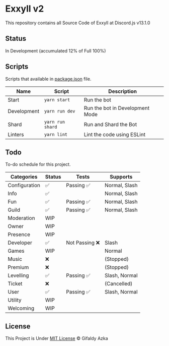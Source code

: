 # Exxyll v2

This repository contains all Source Code of Exxyll at Discord.js v13.1.0

## Status

In Development (accumulated 12% of Full 100%)

## Scripts

Scripts that available in [package.json](package.json) file.

| Name        | Script           | Description                     |
| ----------- | ---------------- | ------------------------------- |
| Start       | `yarn start`     | Run the bot                     |
| Development | `yarn run dev`   | Run the bot in Development Mode |
| Shard       | `yarn run shard` | Run and Shard the Bot           |
| Linters     | `yarn lint`      | Lint the code using ESLint      |

## Todo

To-do schedule for this project.

| Categories    | Status | Tests          | Supports      |
| ------------- | ------ | -------------- | ------------- |
| Configuration | ✅     | Passing ✅     | Normal, Slash |
| Info          | ✅     |                | Normal, Slash |
| Fun           | ✅     | Passing ✅     | Normal, Slash |
| Guild         | ✅     | Passing ✅     | Normal, Slash |
| Moderation    | WIP    |                |               |
| Owner         | WIP    |                |               |
| Presence      | WIP    |                |               |
| Developer     | ✅     | Not Passing ❌ | Slash         |
| Games         | WIP    |                | Normal        |
| Music         | ❌     |                | (Stopped)     |
| Premium       | ❌     |                | (Stopped)     |
| Levelling     | ✅     | Passing ✅     | Slash, Normal |
| Ticket        | ❌     |                | (Cancelled)   |
| User          | ✅     | Passing ✅     | Slash, Normal |
| Utility       | WIP    |                |               |
| Welcoming     | WIP    |                |               |

## License

This Project is Under [MIT License](https://github.com/gifaldyazkaa/exxyll-rewrite-v13/blob/master/LICENSE) &copy; Gifaldy Azka
